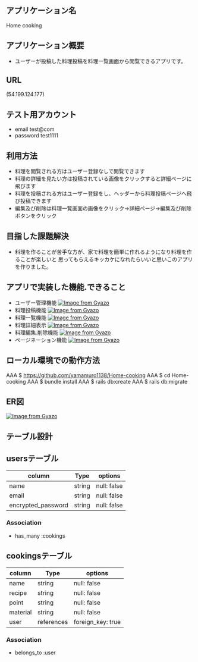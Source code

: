 ## アプリケーション名
Home cooking

## アプリケーション概要
- ユーザーが投稿した料理投稿を料理一覧画面から閲覧できるアプリです。

## URL
(54.199.124.177)
## テスト用アカウント
- email     test@com
- password  test1111

## 利用方法
- 料理を閲覧される方はユーザー登録なしで閲覧できます
- 料理の詳細を見たい方は投稿されている画像をクリックすると詳細ページに飛びます
- 料理を投稿される方はユーザー登録をし、ヘッダーから料理投稿ページへ飛び投稿できます
- 編集及び削除は料理一覧画面の画像をクリック→詳細ページ→編集及び削除ボタンをクリック

## 目指した課題解決
- 料理を作ることが苦手な方が、家で料理を簡単に作れるようになり料理を作ることが楽しいと
  思ってもらえるキッカケになれたらいいと思いこのアプリを作りました。

## アプリで実装した機能.できること
- ユーザー管理機能
[![Image from Gyazo](https://i.gyazo.com/1412e043b534ad9d9b1e1c9124836b7b.jpg)](https://gyazo.com/1412e043b534ad9d9b1e1c9124836b7b)
- 料理投稿機能
[![Image from Gyazo](https://i.gyazo.com/e3ee7148fb6bc5d7c92918d443a9927c.png)](https://gyazo.com/e3ee7148fb6bc5d7c92918d443a9927c)
- 料理一覧機能
[![Image from Gyazo](https://i.gyazo.com/acff9abdf90551d9ec57cc8a0f53f1b0.jpg)](https://gyazo.com/acff9abdf90551d9ec57cc8a0f53f1b0)
- 料理詳細表示
[![Image from Gyazo](https://i.gyazo.com/fb28fb2471f05536c25b8a0f9b664b75.jpg)](https://gyazo.com/fb28fb2471f05536c25b8a0f9b664b75)
- 料理編集.削除機能
[![Image from Gyazo](https://i.gyazo.com/0f44ac5c480d92d6b9619d6737d37e48.jpg)](https://gyazo.com/0f44ac5c480d92d6b9619d6737d37e48)
- ページネーション機能
[![Image from Gyazo](https://i.gyazo.com/d3cafef68c6a86cf9eb328ddf620d2df.jpg)](https://gyazo.com/d3cafef68c6a86cf9eb328ddf620d2df)

## ローカル環境での動作方法
AAA $ https://github.com/yamamuro1138/Home-cooking
AAA $ cd Home-cooking
AAA $ bundle install
AAA $ rails db:create
AAA $ rails db:migrate

## ER図
[![Image from Gyazo](https://i.gyazo.com/421b5007644355c2aae31f4c42913ce8.png)](https://gyazo.com/421b5007644355c2aae31f4c42913ce8)


## テーブル設計

## usersテーブル

|column             |Type    |options    |
|-------------------|--------|-----------|
|name               |string  |null: false|
|email              |string  |null: false|
|encrypted_password |string  |null: false|

### Association

- has_many :cookings

## cookingsテーブル

|column     |Type      |options          |
|-----------|----------|-----------------|
|name       |string    |null: false      |
|recipe     |string    |null: false      |
|point      |string    |null: false      |
|material   |string    |null: false      |
|user       |references|foreign_key: true|

### Association

- belongs_to :user